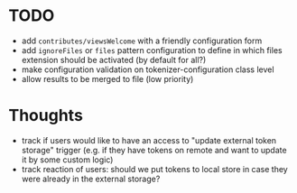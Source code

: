 # TODO

- add `contributes/viewsWelcome` with a friendly configuration form
- add `ignoreFiles` or `files` pattern configuration to define in which files extension should be activated (by default for all?)
- make configuration validation on tokenizer-configuration class level
- allow results to be merged to file (low priority)

# Thoughts

- track if users would like to have an access to "update external token storage" trigger (e.g. if they have tokens on remote and want to update it by some custom logic)
- track reaction of users: should we put tokens to local store in case they were already in the external storage?
